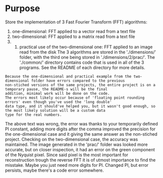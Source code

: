 # Purpose
Store the implementation of 3 Fast Fourier Transform (FFT) algorithms: 
1. one-dimensional: FFT applied to a vector read from a text file
2. two-dimensional: FFT applied to a matrix read from a text file
2. 1. practical use of the two-dimensional one: FFT applied to an image read from the disk
The 3 algorithms are stored in the './dimensions/' folder, with the third one being stored in './dimensions/2/prac/'.
The './common/' directory contains code that is used in all of the 3 programs. 
See the README of each directory for more details.
~~~~ 
Because the one-dimensional and practical example from the two-dimensional folder have errors compared to the previous
non-stiched versions of the same projects, the entire project is on a temporary pause, the README-s will be the final
addition, minimal work will be done on the code.
The errors most likely occur because of 'floating point rounding errors' even though you've used the 'long double' 
data type, and it should've helped you, but it wasn't good enough, so the most likely solution will be a custom data 
type for the real numbers.
~~~~ 
The above text was wrong, the error was thanks to your temporarily defined PI constant, adding more digits after the 
comma improved the precision for the one-dimensional case and it giving the same answer as the non-stiched project.
Checking on the two-dimensional case, the accuracy was maintained.
The image generated in the 'prac/' folder was looked more accurate, but on closer inspection, it had an error on the 
green component of the Nyquist pixel. Since said pixel is the most important for reconstruction trough the reverse FFT
it is of utmost importance to find the misstake.
Maybe you just need more digits for PI.
Changed PI, but error persists, maybe there's a code error somewhere.
